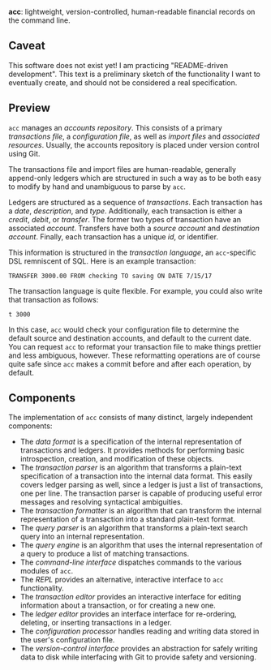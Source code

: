 **acc**: lightweight, version-controlled, human-readable financial
records on the command line.

## Caveat

This software does not exist yet! I am practicing "README-driven
development". This text is a preliminary sketch of the functionality I
want to eventually create, and should not be considered a real
specification.

## Preview

`acc` manages an *accounts repository*. This consists of a primary
*transactions file*, a *configuration file*, as well as *import files*
and *associated resources*. Usually, the accounts repository is placed
under version control using Git.

The transactions file and import files are human-readable, generally
append-only ledgers which are structured in such a way as to be both
easy to modify by hand and unambiguous to parse by `acc`.

Ledgers are structured as a sequence of *transactions*. Each
transaction has a *date*, *description*, and *type*. Additionally,
each transaction is either a *credit*, *debit*, or *transfer*. The
former two types of transaction have an associated *account*.
Transfers have both a *source account* and *destination account*.
Finally, each transaction has a unique *id*, or identifier.

This information is structured in the *transaction language*, an
`acc`-specific DSL remniscent of SQL. Here is an example transaction:

    TRANSFER 3000.00 FROM checking TO saving ON DATE 7/15/17

The transaction language is quite flexible. For example, you could
also write that transaction as follows:

    t 3000

In this case, `acc` would check your configuration file to determine
the default source and destination accounts, and default to the
current date. You can request `acc` to reformat your transaction file
to make things prettier and less ambiguous, however. These
reformatting operations are of course quite safe since `acc` makes a
commit before and after each operation, by default.

## Components

The implementation of `acc` consists of many distinct, largely
independent components:

* The *data format* is a specification of the internal representation
  of transactions and ledgers. It provides methods for performing
  basic introspection, creation, and modification of these objects.
* The *transaction parser* is an algorithm that transforms a
  plain-text specification of a transaction into the internal data
  format. This easily covers ledger parsing as well, since a ledger is
  just a list of transactions, one per line. The transaction parser is
  capable of producing useful error messages and resolving syntactical
  ambiguities.
* The *transaction formatter* is an algorithm that can transform the
  internal representation of a transaction into a standard plain-text
  format.
* The *query parser* is an algorithm that transforms a plain-text
  search query into an internal representation.
* The *query engine* is an algorithm that uses the internal
  representation of a query to produce a list of matching
  transactions.
* The *command-line interface* dispatches commands to the various
  modules of `acc`.
* The *REPL* provides an alternative, interactive interface to `acc`
  functionality.
* The *transaction editor* provides an interactive interface for
  editing information about a transaction, or for creating a new one.
* The *ledger editor* provides an interface interface for re-ordering,
  deleting, or inserting transactions in a ledger.
* The *configuration processor* handles reading and writing data
  stored in the user's configuration file.
* The *version-control interface* provides an abstraction for safely
  writing data to disk while interfacing with Git to provide safety
  and versioning.
